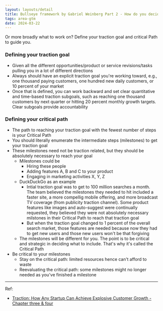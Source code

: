 ```yaml
---
layout: layouts/detail
title: Bullseye framework by Gabriel Weinberg Part 2 - How do you decide which traction to focus on?
tags: area-gtm
date: 2024-03-22
---
```

Or more broadly what to work on? Define your traction goal and critical Path to guide you.

### Defining your traction goal
* Given all the different opportunities/product or service revisions/tasks pulling you in a lot of different directions
* Always should have an explicit traction goal you're working toward, e.g., one thousand paying customers, one hundred new daily customers, or 10 percent of your market
* Once that is defined, you can work backward and set clear quantitative and time-based traction subgoals, such as reaching one thousand customers by next quarter or hitting 20 percent monthly growth targets. Clear subgoals provide accountability

### Defining your critical path
* The path to reaching your traction goal with the fewest number of steps is your Critical Path
* You should literally enumerate the intermediate steps (milestones) to get your traction goal
* These milestones need not be traction related, but they should be absolutely necessary to reach your goal
  * Milestones could be
    * Hiring these people
    * Adding features A, B and C to your product
    * Engaging in marketing activities X, Y, Z
  * DuckDuckGo as an example
    * Intial traction goal was to get to 100 million searches a month. The team believed the milestones they needed to hit included a faster site, a more compellig mobile offering, and more broadcast TV coverage (from publicity traction channel). Some product features like images and auto-suggest were continually requested, they believed they were not absolutely necessary milstones in their Critical Path to reach that traction goal
    * But when the traction goal changed to 1 percent of the overall search market, those features are needed because now they had to get new users and those new users won't be that forgiving
  * The milestones will be different for you. The point is to be critical and strategic in deciding what to include. That's why it's called the Critical Path
* Be critical to your milestones
  * Stay on the critical path: limited resources hence can't afford to waste
  * Reevaluating the critical path: some milestones might no longer needed as you've finished a milestone

---

Ref:
* <a href="https://www.amazon.com/Traction-Startup-Achieve-Explosive-Customer/dp/1591848369" target="_blank">Traction: How Any Startup Can Achieve Explosive Customer Growth - Chapter three & four</a>